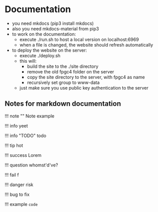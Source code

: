 # Documentation
- you need mkdocs (pip3 install mkdocs)
- also you need mkdocs-material from pip3
- to work on the documentation:
	- execute ./run.sh to host a local version on localhost:6969
	- when a file is changed, the website should refresh automatically
- to deploy the website on the server:
	- execute ./deploy.sh
	- this will:
		- build the site to the ./site directory
		- remove the old fpgc4 folder on the server
		- copy the site directory to the server, with fpgc4 as name
		- recursively set group to www-data
	- just make sure you use public key authentication to the server





## Notes for markdown documentation

!!! note ""
    Note example


!!! info 
	yeet

!!! info "TODO"
	todo

!!! tip
    hot

!!! success
    Lorem

!!! question
    whomst'd've?

!!! fail
    f

!!! danger
    risk

!!! bug
    to fix

!!! example
    ```
    code
    ```

